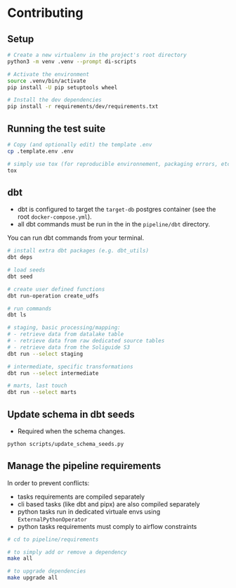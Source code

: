 # Contributing

## Setup

```bash
# Create a new virtualenv in the project's root directory
python3 -m venv .venv --prompt di-scripts

# Activate the environment
source .venv/bin/activate
pip install -U pip setuptools wheel

# Install the dev dependencies
pip install -r requirements/dev/requirements.txt
```

## Running the test suite

```bash
# Copy (and optionally edit) the template .env
cp .template.env .env

# simply use tox (for reproducible environnement, packaging errors, etc.)
tox
```

## dbt

* dbt is configured to target the `target-db` postgres container (see the root `docker-compose.yml`).
* all dbt commands must be run in the in the `pipeline/dbt` directory.

You can run dbt commands from your terminal.

```bash
# install extra dbt packages (e.g. dbt_utils)
dbt deps

# load seeds
dbt seed

# create user defined functions
dbt run-operation create_udfs

# run commands
dbt ls

# staging, basic processing/mapping:
# - retrieve data from datalake table
# - retrieve data from raw dedicated source tables
# - retrieve data from the Soliguide S3
dbt run --select staging

# intermediate, specific transformations
dbt run --select intermediate

# marts, last touch
dbt run --select marts
```

## Update schema in dbt seeds

* Required when the schema changes.

```bash
python scripts/update_schema_seeds.py
```

## Manage the pipeline requirements

In order to prevent conflicts:

* tasks requirements are compiled separately
* cli based tasks (like dbt and pipx) are also compiled separately
* python tasks run in dedicated virtuale envs using `ExternalPythonOperator`
* python tasks requirements must comply to airflow constraints


```bash
# cd to pipeline/requirements

# to simply add or remove a dependency
make all

# to upgrade dependencies
make upgrade all
```
